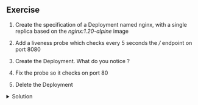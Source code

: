 ## Exercise

1. Create the specification of a Deployment named nginx, with a single replica based on the *nginx:1.20-alpine* image

2. Add a liveness probe which checks every 5 seconds the */* endpoint on port 8080

3. Create the Deployment. What do you notice ?

4. Fix the probe so it checks on port 80

5. Delete the Deployment

<details>
  <summary markdown="span">Solution</summary>

1. Create the specification of a Deployment with a single replica based on the *nginx:1.20-alpine* image

```
kubectl create deploy nginx --image=nginx:1.20-alpine --dry-run=client -o yaml > deploy.yaml
```

2. Add a liveness probe which checks every 5 seconds the */* endpoint on port 8080

```
apiVersion: apps/v1
kind: Deployment
metadata:
  labels:
    app: nginx
  name: nginx
spec:
  replicas: 1
  selector:
    matchLabels:
      app: nginx
  template:
    metadata:
      labels:
        app: nginx
    spec:
      containers:
      - image: nginx:1.20-alpine
        name: nginx
        livenessProbe:
          httpGet:
            path: /
            port: 8080
          periodSeconds: 5
```

3. Create the Deployment. What do you notice ?

The nginx container is restarted many times.

```
k get po
NAME                     READY   STATUS             RESTARTS      AGE
nginx-65bbc7db4d-664xr   0/1     CrashLoopBackOff   6 (27s ago)   4m12s
```

Describing the pod gives additional information indicating the liveness probe always fails:

```
k describe po nginx-65bbc7db4d-664xr
...
Events:
  Type     Reason     Age               From               Message
  ----     ------     ----              ----               -------
  Normal   Scheduled  26s               default-scheduler  Successfully assigned default/nginx-65bbc7db4d-664xr to worker2
  Normal   Pulling    25s               kubelet            Pulling image "nginx:1.20-alpine"
  Normal   Pulled     21s               kubelet            Successfully pulled image "nginx:1.20-alpine" in 3.80023247s
  Normal   Created    6s (x2 over 21s)  kubelet            Created container nginx
  Normal   Killing    6s                kubelet            Container nginx failed liveness probe, will be restarted
  Normal   Pulled     6s                kubelet            Container image "nginx:1.20-alpine" already present on machine
  Normal   Started    5s (x2 over 21s)  kubelet            Started container nginx
  Warning  Unhealthy  1s (x4 over 16s)  kubelet            Liveness probe failed: Get "http://10.32.128.5:8080/": dial tcp 10.32.128.5:8080: connect: connection refused
```

4. Fix the probe so it checks on port 80

```
apiVersion: apps/v1
kind: Deployment
metadata:
  labels:
    app: nginx
  name: nginx
spec:
  replicas: 1
  selector:
    matchLabels:
      app: nginx
  template:
    metadata:
      labels:
        app: nginx
    spec:
      containers:
      - image: nginx:1.20-alpine
        name: nginx
        livenessProbe:
          httpGet:
            path: /
            port: 80
          periodSeconds: 5
```

5. Delete the Deployment

```
k delete deploy/nginx
```

</details>

